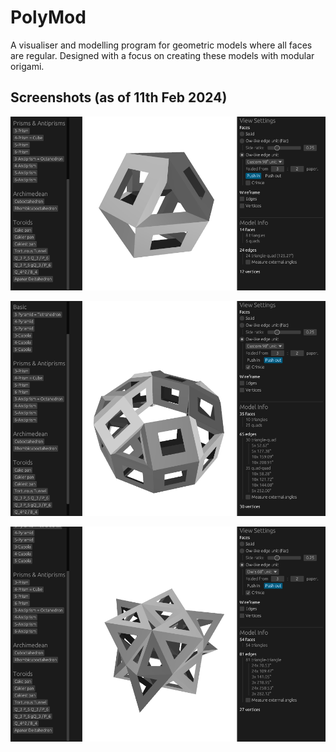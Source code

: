 # PolyMod

A visualiser and modelling program for geometric models where all faces are regular.  Designed with
a focus on creating these models with modular origami.

## Screenshots (as of 11th Feb 2024)

![Screenshot #0](media/screenshot-2024-02-11-1.png)

![Screenshot #1](media/screenshot-2024-02-11-2.png)

![Screenshot #2](media/screenshot-2024-02-11-3.png)
